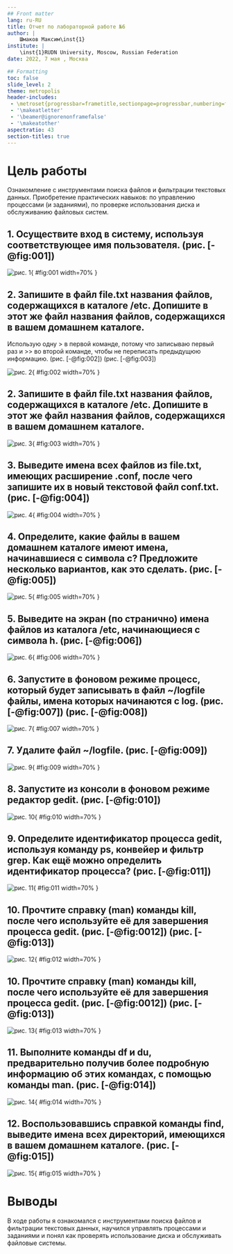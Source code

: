 ```yaml
---
## Front matter
lang: ru-RU
title: Отчет по лабораторной работе №6
author: |
	Шмаков Максим\inst{1}
institute: |
	\inst{1}RUDN University, Moscow, Russian Federation
date: 2022, 7 мая , Москва

## Formatting
toc: false
slide_level: 2
theme: metropolis
header-includes: 
 - \metroset{progressbar=frametitle,sectionpage=progressbar,numbering=fraction}
 - '\makeatletter'
 - '\beamer@ignorenonframefalse'
 - '\makeatother'
aspectratio: 43
section-titles: true
---
```


# Цель работы

Ознакомление с инструментами поиска файлов и фильтрации текстовых данных.
Приобретение практических навыков: по управлению процессами (и заданиями), по проверке использования диска и обслуживанию файловых систем.

## 1. Осуществите вход в систему, используя соответствующее имя пользователя. (рис. [-@fig:001])

![рис. 1](image/Screenshot_1.png){ #fig:001 width=70% }

## 2. Запишите в файл file.txt названия файлов, содержащихся в каталоге /etc. Допишите в этот же файл названия файлов, содержащихся в вашем домашнем каталоге. 

Использую одну > в первой команде, потому что записываю первый раз и >> во второй команде, чтобы не переписать предыдущюю информацию. (рис. [-@fig:002]) (рис. [-@fig:003])

![рис. 2](image/Screenshot_2.png){ #fig:002 width=70% }

## 2. Запишите в файл file.txt названия файлов, содержащихся в каталоге /etc. Допишите в этот же файл названия файлов, содержащихся в вашем домашнем каталоге. 

![рис. 3](image/Screenshot_3.png){ #fig:003 width=70% }

## 3. Выведите имена всех файлов из file.txt, имеющих расширение .conf, после чего запишите их в новый текстовой файл conf.txt. (рис. [-@fig:004])

![рис. 4](image/Screenshot_4.png){ #fig:004 width=70% }

## 4. Определите, какие файлы в вашем домашнем каталоге имеют имена, начинавшиеся с символа c? Предложите несколько вариантов, как это сделать. (рис. [-@fig:005])

![рис. 5](image/Screenshot_5.png){ #fig:005 width=70% }

## 5. Выведите на экран (по странично) имена файлов из каталога /etc, начинающиеся с символа h. (рис. [-@fig:006])

![рис. 6](image/Screenshot_9.png){ #fig:006 width=70% }

## 6. Запустите в фоновом режиме процесс, который будет записывать в файл ~/logfile файлы, имена которых начинаются с log. (рис. [-@fig:007]) (рис. [-@fig:008])

![рис. 7](image/Screenshot_10.png){ #fig:007 width=70% }

## 7. Удалите файл ~/logfile. (рис. [-@fig:009])

![рис. 9](image/Screenshot_11.png){ #fig:009 width=70% }

## 8. Запустите из консоли в фоновом режиме редактор gedit. (рис. [-@fig:010])

![рис. 10](image/Screenshot_12.png){ #fig:010 width=70% }

## 9. Определите идентификатор процесса gedit, используя команду ps, конвейер и фильтр grep. Как ещё можно определить идентификатор процесса? (рис. [-@fig:011])

![рис. 11](image/Screenshot_13.png){ #fig:011 width=70% }

## 10. Прочтите справку (man) команды kill, после чего используйте её для завершения процесса gedit. (рис. [-@fig:0012]) (рис. [-@fig:013])

![рис. 12](image/Screenshot_14.png){ #fig:012 width=70% }

## 10. Прочтите справку (man) команды kill, после чего используйте её для завершения процесса gedit. (рис. [-@fig:0012]) (рис. [-@fig:013])

![рис. 13](image/Screenshot_16.png){ #fig:013 width=70% }

## 11. Выполните команды df и du, предварительно получив более подробную информацию об этих командах, с помощью команды man. (рис. [-@fig:014])

![рис. 14](image/Screenshot_17.png){ #fig:014 width=70% }

## 12. Воспользовавшись справкой команды find, выведите имена всех директорий, имеющихся в вашем домашнем каталоге. (рис. [-@fig:015])

![рис. 15](image/Screenshot_18.png){ #fig:015 width=70% }

# Выводы

В ходе работы я ознакомался с инструментами поиска файлов и фильтрации текстовых данных, научился управлять процессами и заданиями и понял как проверять использование диска и обслуживать файловые системы.

